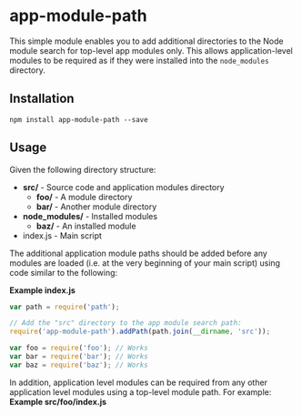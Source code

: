 app-module-path
=====================

This simple module enables you to add additional directories to the Node module search for top-level app modules only. This allows application-level modules to be required as if they were installed into the `node_modules` directory.

## Installation

`npm install app-module-path --save`

## Usage

Given the following directory structure:

- **src/** - Source code and application modules directory
    - **foo/** - A module directory
    - **bar/** - Another module directory
- **node_modules/** - Installed modules
    - **baz/** - An installed module
- index.js - Main script

The additional application module paths should be added before any modules are loaded (i.e. at the very beginning of your main script) using code similar to the following:

**Example index.js**
```javascript
var path = require('path');

// Add the "src" directory to the app module search path:
require('app-module-path').addPath(path.join(__dirname, 'src'));

var foo = require('foo'); // Works
var bar = require('bar'); // Works
var baz = require('baz'); // Works
```

In addition, application level modules can be required from any other application level modules using a top-level module path. For example:
**Example src/foo/index.js**


